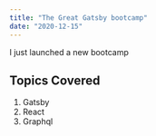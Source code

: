 ```yaml
---
title: "The Great Gatsby bootcamp"
date: "2020-12-15"
---
```


I just launched a new bootcamp

## Topics Covered
1. Gatsby
2. React
3. Graphql